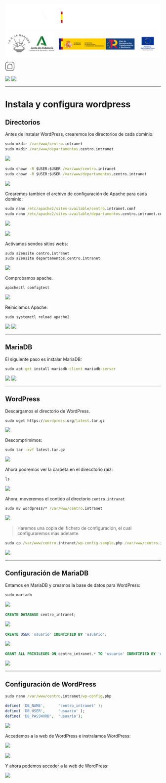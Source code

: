 ![](/.resGen/_bannerD.png#gh-dark-mode-only)
![](/.resGen/_bannerL.png#gh-light-mode-only)

<a href="/Tema1/ServidoresWeb/readme.md"><img src="/.resGen/_back.svg" width="30"></a>

<a href="/md/2.md"><img src="/md/res/_arrow_r.svg" width="30"></a>
<a href="/md/4.md"><img src="/md/res/_arrow.svg" width="30"></a>

---

# Instala y configura wordpress

## Directorios

Antes de instalar WordPress, crearemos los directorios de cada dominio:

``` cmd
sudo mkdir /var/www/centro.intranet
sudo mkdir /var/www/departamentos.centro.intranet
```

![](/md/res/img/11.png)

``` cmd
sudo chown -R $USER:$USER /var/www/centro.intranet
sudo chown -R $USER:$USER /var/www/departamentos.centro.intranet
```

![](/md/res/img/12.png)

Crearemos tambien el archivo de configuración de Apache para cada dominio:

``` cmd
sudo nano /etc/apache2/sites-available/centro.intranet.conf
sudo nano /etc/apache2/sites-available/departamentos.centro.intranet.conf
```

![](/md/res/img/13.png)

![](/md/res/img/14.png)

Activamos sendos sitios webs:

``` cmd
sudo a2ensite centro.intranet
sudo a2ensite departamentos.centro.intranet
```

![](/md/res/img/15.png)

Comprobamos apache.

``` cmd
apachectl configtest
```

![](/md/res/img/16.png)


Reiniciamos Apache:

``` cmd
sudo systemctl reload apache2
```

![](/md/res/img/17.png)
![](/md/res/img/18.png)

---

## MariaDB

El siguiente paso es instalar MariaDB:

``` cmd
sudo apt-get install mariadb-client mariadb-server
```

![](/md/res/img/19.png)
![](/md/res/img/20.png)

---

## WordPress 

Descargamos el directorio de WordPress.

``` cmd
sudo wget https://wordpress.org/latest.tar.gz
```

![](/md/res/img/21.png)

Descomprimimos:

``` cmd
sudo tar -xvf latest.tar.gz
```

![](/md/res/img/22.png)

Ahora podremos ver la carpeta en el direcctorio raíz:

``` cmd
ls
```

![](/md/res/img/23.png)

Ahora, moveremos el contido al directorio `centro.intranet`

``` cmd
sudo mv wordpress/* /var/www/centro.intranet
```

![](/md/res/img/24.png)

> Haremos una copia del fichero de configuración, el cual configuraremos mas adelante.

``` cmd
sudo cp /var/www/centro.intranet/wp-config-sample.php /var/www/centro.intranet/wp-config.php
```

![](/md/res/img/30.png)

---

## Configuración de MariaDB

Entamos en MariaDB y creamos la base de datos para WordPress:

``` cmd
sudo mariadb
```

![](/md/res/img/25.png)

``` sql
CREATE DATABASE centro_intranet;
```

![](/md/res/img/26.png)

``` sql
CREATE USER 'usuario' IDENTIFIED BY 'usuario';
```

![](/md/res/img/27.png)

``` sql
GRANT ALL PRIVILEGES ON centro_intranet.* TO 'usuario' IDENTIFIED BY 'usuario';
```

![](/md/res/img/28.png)

---

## Configuración de WordPress

``` cmd
sudo nano /var/www/centro.intranet/wp-config.php
```
``` php
define( 'DB_NAME',      'centro_intranet' );
define( 'DB_USER',      'usuario' );
define( 'DB_PASSWORD',  'usuario');
```

![](/md/res/img/29.png)

Accedemos a la web de WordPress e instralamos WordPress:

![](/md/res/img/31.png)

![](/md/res/img/32.png)

Y ahora podemos acceder a la web de WordPress:

![](/md/res/img/33.png)